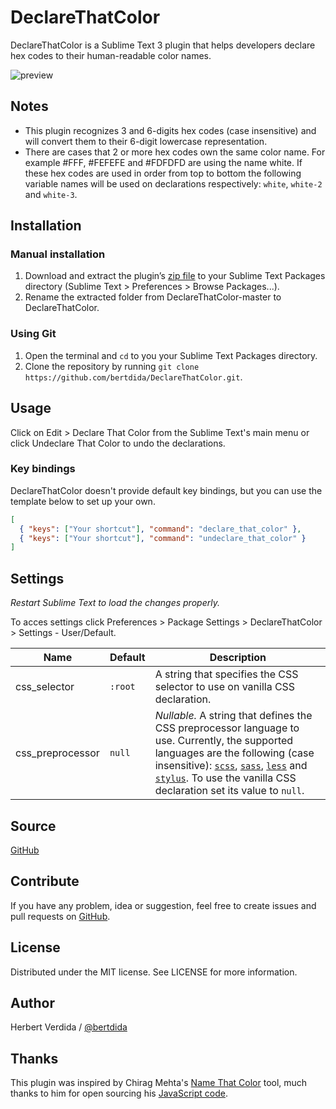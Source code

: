 # DeclareThatColor

DeclareThatColor is a Sublime Text 3 plugin that helps developers declare hex codes to their human-readable color names.

![preview](https://github.com/bertdida/DeclareThatColor/blob/master/img/preview.gif?raw=true)

## Notes

- This plugin recognizes 3 and 6-digits hex codes (case insensitive) and will convert them to their 6-digit lowercase representation.
- There are cases that 2 or more hex codes own the same color name. For example #FFF, #FEFEFE and #FDFDFD are using the name white. If these hex codes are used in order from top to bottom the following variable names will be used on declarations respectively: `white`, `white-2` and `white-3`.

## Installation

### Manual installation

1. Download and extract the plugin’s [zip file](https://github.com/bertdida/DeclareThatColor/archive/master.zip) to your Sublime Text Packages directory (Sublime Text > Preferences > Browse Packages...).
2. Rename the extracted folder from DeclareThatColor-master to DeclareThatColor.

### Using Git

1. Open the terminal and `cd` to you your Sublime Text Packages directory.
2. Clone the repository by running `git clone https://github.com/bertdida/DeclareThatColor.git`.

## Usage

Click on Edit > Declare That Color from the Sublime Text's main menu or click Undeclare That Color to undo the declarations.

### Key bindings

DeclareThatColor doesn't provide default key bindings, but you can use the template below to set up your own.

```json
[
  { "keys": ["Your shortcut"], "command": "declare_that_color" },
  { "keys": ["Your shortcut"], "command": "undeclare_that_color" }
]
```

## Settings

_Restart Sublime Text to load the changes properly._

To acces settings click Preferences > Package Settings > DeclareThatColor > Settings - User/Default.

| Name             | Default | Description                                                                                                                                                                                                                                                                                                                                             |
| ---------------- | ------- | ------------------------------------------------------------------------------------------------------------------------------------------------------------------------------------------------------------------------------------------------------------------------------------------------------------------------------------------------------- |
| css_selector     | `:root` | A string that specifies the CSS selector to use on vanilla CSS declaration.                                                                                                                                                                                                                                                                             |
| css_preprocessor | `null`  | _Nullable._ A string that defines the CSS preprocessor language to use. Currently, the supported languages are the following (case insensitive): [`scss`](https://sass-lang.com/), [`sass`](https://sass-lang.com/), [`less`](http://lesscss.org/) and [`stylus`](http://stylus-lang.com/). To use the vanilla CSS declaration set its value to `null`. |

## Source

[GitHub](https://github.com/bertdida/DeclareThatColor)

## Contribute

If you have any problem, idea or suggestion, feel free to create issues and pull requests on [GitHub](https://github.com/bertdida/DeclareThatColor).

## License

Distributed under the MIT license. See LICENSE for more information.

## Author

Herbert Verdida / [@bertdida](https://twitter.com/bertdida)

## Thanks

This plugin was inspired by Chirag Mehta's [Name That Color](http://chir.ag/projects/name-that-color/) tool, much thanks to him for open sourcing his [JavaScript code](http://chir.ag/projects/ntc/ntc.js).
